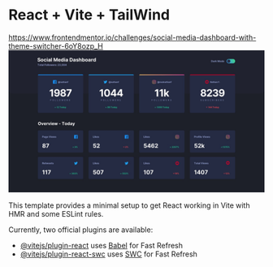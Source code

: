 # React + Vite + TailWind


https://www.frontendmentor.io/challenges/social-media-dashboard-with-theme-switcher-6oY8ozp_H
![Dashboard ](./src/assets/images/q54sj6blz6155goee4jd.jpg)

This template provides a minimal setup to get React working in Vite with HMR and some ESLint rules.

Currently, two official plugins are available:

- [@vitejs/plugin-react](https://github.com/vitejs/vite-plugin-react/blob/main/packages/plugin-react/README.md) uses [Babel](https://babeljs.io/) for Fast Refresh
- [@vitejs/plugin-react-swc](https://github.com/vitejs/vite-plugin-react-swc) uses [SWC](https://swc.rs/) for Fast Refresh
